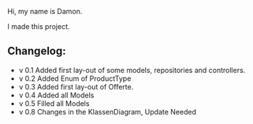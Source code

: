 Hi, my name is Damon.

I made this project.

Changelog:
-
- v 0.1 Added first lay-out of some models, repositories and controllers.
- v 0.2 Added Enum of ProductType
- v 0.3 Added first lay-out of Offerte.       
- v 0.4 Added all Models
- v 0.5 Filled all Models
- v 0.8 Changes in the KlassenDiagram, Update Needed